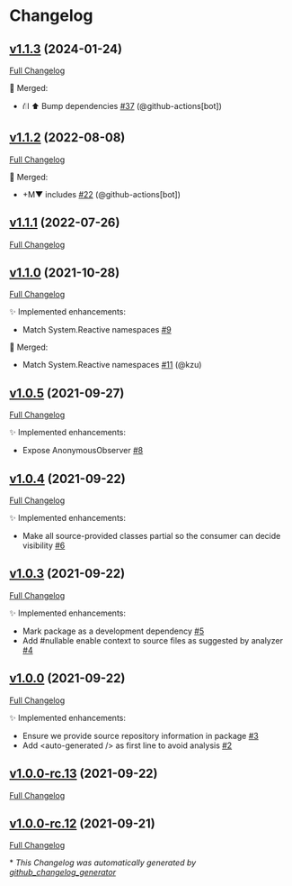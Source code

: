 # Changelog

## [v1.1.3](https://github.com/devlooped/RxFree/tree/v1.1.3) (2024-01-24)

[Full Changelog](https://github.com/devlooped/RxFree/compare/v1.1.2...v1.1.3)

:twisted_rightwards_arrows: Merged:

- ⛙ ⬆️ Bump dependencies [\#37](https://github.com/devlooped/RxFree/pull/37) (@github-actions[bot])

## [v1.1.2](https://github.com/devlooped/RxFree/tree/v1.1.2) (2022-08-08)

[Full Changelog](https://github.com/devlooped/RxFree/compare/v1.1.1...v1.1.2)

:twisted_rightwards_arrows: Merged:

- +M▼ includes [\#22](https://github.com/devlooped/RxFree/pull/22) (@github-actions[bot])

## [v1.1.1](https://github.com/devlooped/RxFree/tree/v1.1.1) (2022-07-26)

[Full Changelog](https://github.com/devlooped/RxFree/compare/v1.1.0...v1.1.1)

## [v1.1.0](https://github.com/devlooped/RxFree/tree/v1.1.0) (2021-10-28)

[Full Changelog](https://github.com/devlooped/RxFree/compare/v1.0.5...v1.1.0)

:sparkles: Implemented enhancements:

- Match System.Reactive namespaces [\#9](https://github.com/devlooped/RxFree/issues/9)

:twisted_rightwards_arrows: Merged:

- Match System.Reactive namespaces [\#11](https://github.com/devlooped/RxFree/pull/11) (@kzu)

## [v1.0.5](https://github.com/devlooped/RxFree/tree/v1.0.5) (2021-09-27)

[Full Changelog](https://github.com/devlooped/RxFree/compare/v1.0.4...v1.0.5)

:sparkles: Implemented enhancements:

- Expose AnonymousObserver [\#8](https://github.com/devlooped/RxFree/issues/8)

## [v1.0.4](https://github.com/devlooped/RxFree/tree/v1.0.4) (2021-09-22)

[Full Changelog](https://github.com/devlooped/RxFree/compare/v1.0.3...v1.0.4)

:sparkles: Implemented enhancements:

- Make all source-provided classes partial so the consumer can decide visibility [\#6](https://github.com/devlooped/RxFree/issues/6)

## [v1.0.3](https://github.com/devlooped/RxFree/tree/v1.0.3) (2021-09-22)

[Full Changelog](https://github.com/devlooped/RxFree/compare/v1.0.0...v1.0.3)

:sparkles: Implemented enhancements:

- Mark package as a development dependency [\#5](https://github.com/devlooped/RxFree/issues/5)
- Add \#nullable enable context to source files as suggested by analyzer [\#4](https://github.com/devlooped/RxFree/issues/4)

## [v1.0.0](https://github.com/devlooped/RxFree/tree/v1.0.0) (2021-09-22)

[Full Changelog](https://github.com/devlooped/RxFree/compare/v1.0.0-rc.13...v1.0.0)

:sparkles: Implemented enhancements:

- Ensure we provide source repository information in package [\#3](https://github.com/devlooped/RxFree/issues/3)
- Add \<auto-generated /\> as first line to avoid analysis [\#2](https://github.com/devlooped/RxFree/issues/2)

## [v1.0.0-rc.13](https://github.com/devlooped/RxFree/tree/v1.0.0-rc.13) (2021-09-22)

[Full Changelog](https://github.com/devlooped/RxFree/compare/v1.0.0-rc.12...v1.0.0-rc.13)

## [v1.0.0-rc.12](https://github.com/devlooped/RxFree/tree/v1.0.0-rc.12) (2021-09-21)

[Full Changelog](https://github.com/devlooped/RxFree/compare/0317ddb89fe039443e3e819611159ad2c39357d0...v1.0.0-rc.12)



\* *This Changelog was automatically generated by [github_changelog_generator](https://github.com/github-changelog-generator/github-changelog-generator)*
